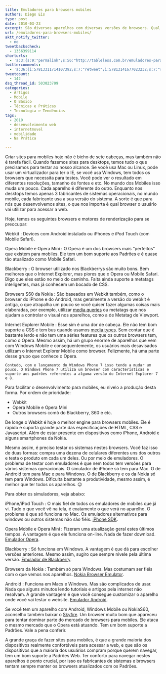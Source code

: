 ```yaml
---
title: Emuladores para browsers mobiles
authors: Diego Eis
type: post
date: 2010-03-23
excerpt: São diversos aparelhos com diversas versões de browsers. Qual escolher? Por onde nivelar o desenvolvimento? Qual browser é melhor?
url: /emuladores-para-browsers-mobiles/
aktt_notify_twitter:
  - no
tweetbackscheck:
  - 1356399114
shorturls:
  - 'a:3:{s:9:"permalink";s:56:"http://tableless.com.br/emuladores-para-browsers-mobiles";s:7:"tinyurl";s:26:"http://tinyurl.com/42ro6ht";s:4:"isgd";s:19:"http://is.gd/snt0Bb";}'
twittercomments:
  - 'a:36:{i:57813311714107392;s:7:"retweet";i:57813141677023232;s:7:"retweet";i:57811911261163520;s:7:"retweet";i:57804247877697536;s:7:"retweet";i:57801060542201856;s:7:"retweet";i:57798684355723264;s:7:"retweet";i:57796522863116290;s:7:"retweet";i:57796136878092288;s:7:"retweet";i:57795710363516928;s:7:"retweet";i:57795111936987136;s:7:"retweet";i:57794104158994432;s:7:"retweet";i:57793647659323392;s:7:"retweet";i:57791666333036544;s:7:"retweet";i:57791092699037696;s:7:"retweet";i:126648264283013120;s:7:"retweet";i:127189029191036928;s:7:"retweet";i:126865771518373888;s:7:"retweet";i:126685948250554370;s:7:"retweet";i:126659840633356289;s:7:"retweet";i:126652069070372864;s:7:"retweet";i:126651491271458816;s:7:"retweet";i:126647706260226049;s:7:"retweet";i:126647547291901953;s:7:"retweet";i:126647208606044160;s:7:"retweet";i:126646181253234688;s:7:"retweet";i:126645705065512960;s:7:"retweet";i:126644027071270913;s:7:"retweet";i:126643812226445312;s:7:"retweet";i:126641930674245632;s:7:"retweet";i:126641653900509184;s:7:"retweet";i:126641634568978432;s:7:"retweet";i:126641313759248385;s:7:"retweet";i:268718079310188546;s:7:"retweet";i:268713093067075584;s:7:"retweet";i:268703954362302467;s:7:"retweet";i:268703802000035841;s:7:"retweet";}'
tweetcount:
  - 142
dsq_thread_id: 503023709
categories:
  - Artigos
  - Mobile
  - O Básico
  - Técnicas e Práticas
  - Tecnologia e Tendências
tags:
  - 2010
  - desenvolvimento web
  - internetmovel
  - mobilidade
  - Na Prática

---
```

Criar sites para mobiles hoje não é bicho de sete cabeças, mas também não é tarefa fácil. Quando fazemos sites para desktops, temos tudo o que precisamos para testar ao nosso alcance. Se você usa Mac ou Linux, pode usar um virtualizador para ter o IE, se você usa Windows, tem todos os browsers que necessita para testes. Você pode ver o resultado em diferentes resoluções, tamanho de fontes e etc. No mundo dos Mobiles isso muda um pouco. Cada aparelho é diferente do outro. Enquanto nos desktops temos apenas 3 fabricantes de sistemas operacionais, no mundo mobile, cada fabricante usa a sua versão do sistema. A sorte é que para nós que desenvolvemos sites, o que nos importa é qual browser o usuário vai utilizar para acessar a web.

Hoje, temos os seguintes browsers e motores de renderização para se preocupar:

Webkit
:   Devices com Android instalado ou iPhones e iPod Touch (com Mobile Safari).

Opera Mobile e Opera Mini
:   O Opera é um dos browsers mais &#8220;perfeitos&#8221; que existem para mobiles. Ele tem um bom suporte aos Padrões e é quase tão atualizado como Mobile Safari.

Blackberry
:   O browser utilizado nos Blackberrys são muito bons. Bem melhores que o Internet Explorer, mas piores que o Opera ou Mobile Safari. Digo que eles estão no meio do caminho. Falta ainda suporte a metatags inteligentes, mas já conhecem um bocado de CSS.

Browsers S60 da Nokia
:   São baseados em Webkit também, como o browser do iPhone e do Android, mas geralmente a versão do webkit é antiga, o que atrapalha um pouco se você quiser fazer algumas coisas mais elaboradas, por exemplo, utilizar [media queries][1] ou metatags que nos ajudam a controlar o visual nos aparelhos, como a de Metatag de Viewport. 

Internet Explorer Mobile
:   Esse sim é uma dor de cabeça. Ele não tem bom suporte a CSS e tem bus quando usamos [media types][2]. Sem contar que é bastante lerdo e não tem uma séries features que os outros browsers tem, como o Opera. Mesmo assim, há um grupo enorme de aparelhos que vem com Windows Mobile e consequentemente, os usuários mais desavisados utilizam o Internet Explorer Mobile como browser. Felizmente, há uma parte desse grupo que conhece o Opera.
  
    Contudo, com o lançamento do Windows Phone 7 isso tende a mudar um pouco. O Windows Phone 7 utiliza um browser com características e suporte aos padrões referentes a alguma versão do Internet Explorer 7 e 8. 

Para facilitar o desenvolvimento para mobiles, eu nivelo a produção desta forma. Por ordem de prioridade:

  * Webkit
  * Opera Mobile e Opera Mini
  * Outros browsers comò do Blackberry, S60 e etc.

De longe o Webkit é hoje o melhor engine para browsers mobiles. Ele é rápido e suporta grande parte das especificações de HTML, CSS e Javascript. Além de estar presente em dispositivos como iPhone, Android e alguns smartphones da Nokia.

Mesmo assim, é preciso testar os sistemas nestes browsers. Você faz isso de duas formas: compra uma dezena de celulares diferentes uns dos outros e testa o produto em cada um deles. Ou por meio de emuladores. O problema de testar com emuladores é que nem todos tem versões para vários sistemas operacionais. O simulador de iPhone só tem para Mac. O de Android tem para Mac e para Windows. O de Blackberry e os da Nokia só tem para Windows. Dificulta bastante a produtividade, mesmo assim, é melhor que ter todos os aparelhos. 😉

Para obter os simuladores, veja abaixo:

iPhone/iPod Touch
:   O mais fiel de todos os emuladores de mobiles que já vi. Tudo o que você vê na tela, é exatamente o que verá no aparelho. O problema é que só funciona no Mac. Os emuladores alternativos para windows ou outros sistemas não são fiéis. [iPhone SDK][3].

Opera Mobile e Opera Mini
:   Fizeram uma atualização geral estes últimos tempos. A vantagem é que ele funciona on-line. Nada de fazer download. [Emulador Opera][4].

Blackberry
:   Só funciona em Windows. A vantagem é que dá para escolher versões anteriores. Mesmo assim, sugiro que sempre nivele pela última versão. [Emulador de Blackberry][5].

Browsers da Nokia
:   Também só para Windows. Mas costumam ser fiéis com o que vemos nos aparelhos. [Nokia Browser Emulator][6].

Android
:   Funciona em Macs e Windows. Mas são complicados de usar. Nada que alguns minutos lendo tutoriais e artigos pela internet não resolvam. A grande vantagem é que você consegue customizar o aparelho onde você vai testar o website. [Emulador Android][7].

Se você tem um aparelho com Android, Windows Mobile ou NokiaS60, aconselho também baixar o [Skyfire][8]. Um browser muito bom que apareceu para tentar dominar parte do mercado de browsers para mobiles. Ele ataca o mesmo mercado que o Opera está atuando. Tem um bom suporte a Padrões. Vale a pena conferir.

A grande graça de fazer sites para mobiles, é que a grande maioria dos dispositivos realmente confortáveis para acessar a web, e que são os dispositivos que a maioria dos usuários compram porque querem navegar, tem um bom suporte a Padrões Web. Ter conforto para navegar nestes aparelhos é ponto crucial, por isso os fabricantes de sistemas e browsers tentam sempre manter os browsers atualizados com os Padrões.

 [1]: http://tableless.com.br/introducao-sobre-media-queries
 [2]: http://tableless.com.br/sites-para-dispositivos-moveis-mediatype
 [3]: http://developer.apple.com/iphone/index.action
 [4]: http://www.opera.com/mobile/demo/
 [5]: https://www.blackberry.com/Downloads/entry.do?code=060AD92489947D410D897474079C1477
 [6]: http://www.forum.nokia.com/info/sw.nokia.com/id/db2c69a2-4066-46ff-81c4-caac8872a7c5/NMB40_install.zip.html
 [7]: http://developer.android.com/guide/developing/tools/emulator.html
 [8]: http://www.skyfire.com/